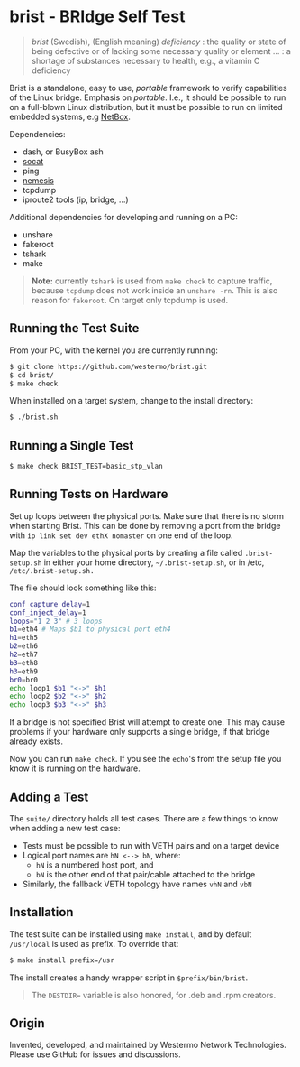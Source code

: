 brist - BRIdge Self Test
========================

> *brist* (Swedish), (English meaning) *deficiency* : the quality or
> state of being defective or of lacking some necessary quality or
> element ... : a shortage of substances necessary to health, e.g.,
> a vitamin C deficiency

Brist is a standalone, easy to use, *portable* framework to verify
capabilities of the Linux bridge.  Emphasis on *portable*.  I.e., it
should be possible to run on a full-blown Linux distribution, but it
must be possible to run on limited embedded systems, e.g [NetBox][].

Dependencies:

  - dash, or BusyBox ash
  - [socat][]
  - ping
  - [nemesis][]
  - tcpdump
  - iproute2 tools (ip, bridge, ...)

Additional dependencies for developing and running on a PC:

  - unshare
  - fakeroot
  - tshark
  - make

> **Note:** currently `tshark` is used from `make check` to capture
> traffic, because `tcpdump` does not work inside an `unshare -rn`.
> This is also reason for `fakeroot`. On target only tcpdump is used.


Running the Test Suite
----------------------

From your PC, with the kernel you are currently running:

```sh
$ git clone https://github.com/westermo/brist.git
$ cd brist/
$ make check
```

When installed on a target system, change to the install directory:

```sh
$ ./brist.sh
```


Running a Single Test
---------------------

```sh
$ make check BRIST_TEST=basic_stp_vlan
```

Running Tests on Hardware
----------------------------
Set up loops between the physical ports. Make sure that there is no
storm when starting Brist. This can be done by removing a port from
the bridge with `ip link set dev ethX nomaster` on one end of the loop.

Map the variables to the physical ports by creating a file called
`.brist-setup.sh` in either your home directory,
`~/.brist-setup.sh`, or in /etc, `/etc/.brist-setup.sh.`

The file should look something like this:
```sh
conf_capture_delay=1
conf_inject_delay=1
loops="1 2 3" # 3 loops
b1=eth4 # Maps $b1 to physical port eth4
h1=eth5
b2=eth6
h2=eth7
b3=eth8
h3=eth9
br0=br0
echo loop1 $b1 "<->" $h1
echo loop2 $b2 "<->" $h2
echo loop3 $b3 "<->" $h3
```
If a bridge is not specified Brist will attempt to create one.
This may cause problems if your hardware only supports a single
bridge, if that bridge already exists.

Now you can run `make check`. If you see the `echo`'s from the setup
file you know it is running on the hardware.

Adding a Test
-------------

The `suite/` directory holds all test cases.  There are a few things to
know when adding a new test case:

  - Tests must be possible to run with VETH pairs and on a target device
  - Logical port names are `hN <--> bN`, where:
    - `hN` is a numbered host port, and
    - `bN` is the other end of that pair/cable attached to the bridge
  - Similarly, the fallback VETH topology have names `vhN` and `vbN`


Installation
------------

The test suite can be installed using `make install`, and by default
`/usr/local` is used as prefix.  To override that:

```sh
$ make install prefix=/usr
```

The install creates a handy wrapper script in `$prefix/bin/brist`.

> The `DESTDIR=` variable is also honored, for .deb and .rpm creators.


Origin
------

Invented, developed, and maintained by Westermo Network Technologies.  
Please use GitHub for issues and discussions.

[nemesis]: https://github.com/libnet/nemesis/
[NetBox]:  https://github.com/westermo/netbox/
[socat]:   http://www.dest-unreach.org/socat/
